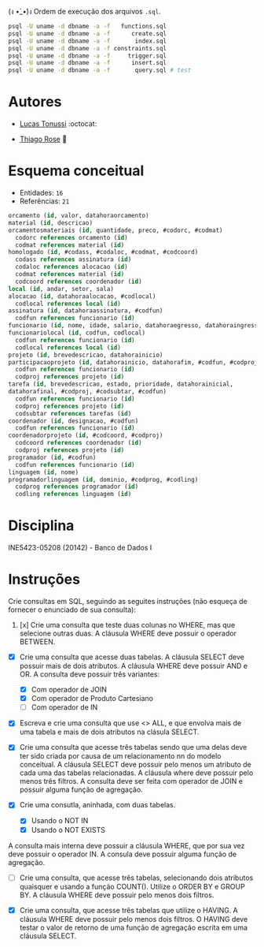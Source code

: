 (ง •̀_•́)ง Ordem de execução dos arquivos `.sql`.

```sh
psql -U uname -d dbname -a -f   functions.sql
psql -U uname -d dbname -a -f      create.sql
psql -U uname -d dbname -a -f       index.sql
psql -U uname -d dbname -a -f constraints.sql
psql -U uname -d dbname -a -f     trigger.sql
psql -U uname -d dbname -a -f      insert.sql
psql -U uname -d dbname -a -f       query.sql # test
```

# Autores

- [Lucas Tonussi](https://github.com/tonussi/) :octocat:

- [Thiago Rose](https://github.com/thisenrose/) :bicyclist:

# Esquema conceitual

* Entidades: `16`
* Referências: `21`

```sql
orcamento (id, valor, datahoraorcamento)
material (id, descricao)
orcamentosmateriais (id, quantidade, preco, #codorc, #codmat)
  codorc references orcamento (id)
  codmat references material (id)
homologado (id, #codass, #codaloc, #codmat, #codcoord)
  codass references assinatura (id)
  codaloc references alocacao (id)
  codmat references material (id)
  codcoord references coordenador (id)
local (id, andar, setor, sala)
alocacao (id, datahoraalocacao, #codlocal)
  codlocal references local (id)
assinatura (id, datahoraassinatura, #codfun)
  codfun references funcionario (id)
funcionario (id, nome, idade, salario, datahoraegresso, datahoraingresso)
funcionariolocal (id, codfun, codlocal)
  codfun references funcionario (id)
  codlocal references local (id)
projeto (id, brevedescricao, datahorainicio)
participacaoprojeto (id, datahorainicio, datahorafim, #codfun, #codproj)
  codfun references funcionario (id)
  codproj references projeto (id)
tarefa (id, brevedescricao, estado, prioridade, datahorainicial,
datahorafinal, #codproj, #codsubtar, #codfun)
  codfun references funcionario (id)
  codproj references projeto (id)
  codsubtar references tarefas (id)
coordenador (id, designacao, #codfun)
  codfun references funcionario (id)
coordenadorprojeto (id, #codcoord, #codproj)
  codcoord references coordenador (id)
  codproj references projeto (id)
programador (id, #codfun)
  codfun references funcionario (id)
linguagem (id, nome)
programadorlinguagem (id, dominio, #codprog, #codling)
  codprog references programador (id)
  codling references linguagem (id)
```

# Disciplina

INE5423-05208 (20142) - Banco de Dados I

# Instruções

Crie consultas em SQL, seguindo as seguites instruções (não esqueça de fornecer
o enunciado de sua consulta):

1. [x] Crie uma consulta que teste duas colunas no WHERE, mas que selecione
outras duas. A cláusula WHERE deve possuir o operador BETWEEN.

* [x] Crie uma consulta que acesse duas tabelas. A cláusula SELECT deve possuir
mais de dois atributos. A cláusula WHERE deve possuir AND e OR. A consulta deve
possuir três variantes:

  * [x] Com operador de JOIN
  * [x] Com operador de Produto Cartesiano
  * [ ] Com operador de IN

* [x] Escreva e crie uma consulta que use <> ALL, e que envolva mais de uma tabela e mais de dois atributos na clásula SELECT.

* [x] Crie uma consulta que acesse três tabelas sendo que uma delas deve ter
sido criada por causa de um relacionamento nn do modelo conceitual. A cláusula
SELECT deve possuir pelo menos um atributo de cada uma das tabelas relacionadas.
A cláusula where deve possuir pelo menos três filtros. A consulta deve ser feita
com operador de JOIN e possuir alguma função de agregação.

* [x] Crie uma consutla, aninhada, com duas tabelas.

  * [x] Usando o NOT IN
  * [x] Usando o NOT EXISTS

A consulta mais interna deve possuir a cláusula WHERE, que por sua vez deve
possuir o operador IN. A consula deve possuir alguma função de agregação.

* [ ] Crie uma consulta, que acesse três tabelas, selecionando dois atributos
quaisquer e usando a função COUNT(). Utilize o ORDER BY e GROUP BY. A cláusula
WHERE deve possuir pelo menos dois filtros.

* [x] Crie uma consulta, que acesse três tabelas que utilize o HAVING. A
cláusula WHERE deve possuir pelo menos dois filtros. O HAVING deve testar o
valor de retorno de uma função de agregação escrita em uma cláusula SELECT.
